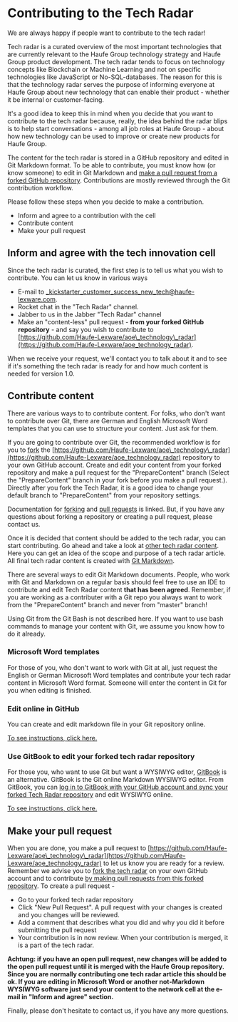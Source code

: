 # Contributing to the Tech Radar

We are always happy if people want to contribute to the tech radar!

Tech radar is a curated overview of the most important technologies that are currently relevant to the Haufe Group technology strategy and Haufe Group product development. The tech radar tends to focus on technology concepts like Blockchain or Machine Learning and not on specific technologies like JavaScript or No-SQL-databases. The reason for this is that the technology radar serves the purpose of informing everyone at Haufe Group about new technology that can enable their product - whether it be internal or customer-facing.

It's a good idea to keep this in mind when you decide that you want to contribute to the tech radar because, really, the idea behind the radar blips is to help start conversations - among all job roles at Haufe Group - about how new technology can be used to improve or create new products for Haufe Group.

The content for the tech radar is stored in a GitHub repository and edited in Git Markdown format. To be able to contribute, you must know how \(or know someone\) to edit in Git Markdown and [make a pull request from a forked GitHub repository](https://help.github.com/articles/creating-a-pull-request-from-a-fork/). Contributions are mostly reviewed through the Git contribution workflow.

Please follow these steps when you decide to make a contribution.

* Inform and agree to a contribution with the cell
* Contribute content
* Make your pull request

## Inform and agree with the tech innovation cell

Since the tech radar is curated, the first step is to tell us what you wish to contribute. You can let us know in various ways

* E-mail to [\_kickstarter\_customer\_success\_new\_tech@haufe-lexware.com](mailto:_kickstarter_customer_success_new_tech@haufe-lexware.com?subject=Tech-Radar-Contribution).
* Rocket chat in the "Tech Radar" channel.
* Jabber to us in the Jabber "Tech Radar" channel
* Make an "content-less" pull request - **from your forked GitHub repository** - and say you wish to contribute to [https://github.com/Haufe-Lexware/aoe\_technology\_radar](https://github.com/Haufe-Lexware/aoe_technology_radar).

When we receive your request, we'll contact you to talk about it and to see if it's something the tech radar is ready for and how much content is needed for version 1.0.

## Contribute content

There are various ways to to contribute content. For folks, who don't want to contribute over Git, there are German and English Microsoft Word templates that you can use to structure your content. Just ask for them.

If you are going to contribute over Git, the recommended workflow is for you to [fork](https://help.github.com/articles/fork-a-repo/ "How to fork a Git repo") the [https://github.com/Haufe-Lexware/aoe\_technology\_radar](https://github.com/Haufe-Lexware/aoe_technology_radar) repository to your own GitHub account. Create and edit your content from your forked repository and make a pull request for the "PrepareContent" branch \(Select the "PrepareContent" branch in your fork before you make a pull request.\). Directly after you fork the Tech Radar, it is a good idea to change your default branch to "PrepareContent" from your repository settings.

Documentation for [forking](https://help.github.com/articles/fork-a-repo/) and [pull requests](https://help.github.com/articles/creating-a-pull-request/ "How to make a pull request") is linked. But, if you have any questions about forking a repository or creating a pull request, please contact us.

Once it is decided that content should be added to the tech radar, you can start contributing. Go ahead and take a look at [other tech radar content](http://hg-tr-prod.westeurope.cloudapp.azure.com/techradar/infrastructure-and-operational-technology/blockchain.html "Blockchain in the Tech Radar"). Here you can get an idea of the scope and purpose of a tech radar article. All final tech radar content is created with [Git Markdown](https://guides.github.com/features/mastering-markdown/).

There are several ways to edit Git Markdown documents. People, who work with Git and Markdown on a regular basis should feel free to use an IDE to contribute and edit Tech Radar content **that has been agreed**. Remember, if you are working as a contributer with a Git repo you always want to work from the "PrepareContent" branch and never from "master" branch!

Using Git from the Git Bash is not described here. If you want to use bash commands to manage your content with Git, we assume you know how to do it already.

### Microsoft Word templates

For those of you, who don't want to work with Git at all, just request the English or German Microsoft Word templates and contribute your tech radar content in Microsoft Word format. Someone will enter the content in Git for you when editing is finished.

### Edit online in GitHub

You can create and edit markdown file in your Git repository online.

[To see instructions, click here.](edit-in-github.md)

### Use GitBook to edit your forked tech radar repository

For those you, who want to use Git but want a WYSIWYG editor, [GitBook](https://help.gitbook.com/basics/what-is-gitbook.html) is an alternative. GitBook is the Git online Markdown WYSIWYG editor. From GitBook, you can [log in to GitBook with your GitHub account and sync your forked Tech Radar repository](https://help.gitbook.com/github/can-i-host-on-github.html) and edit WYSIWYG online.

[To see instructions, click here.](edit-with-gitbook.md)

## Make your pull request

When you are done, you make a pull request to [https://github.com/Haufe-Lexware/aoe\_technology\_radar](https://github.com/Haufe-Lexware/aoe_technology_radar) to let us know you are ready for a review. Remember we advise you to [fork the tech radar](https://help.github.com/articles/fork-a-repo/ "How to fork a git repository") on your own GitHub account and to contribute [by making pull requests from this forked repository](https://help.github.com/articles/creating-a-pull-request/ "How to make a pull request"). To create a pull request -

* Go to your forked tech radar repository
* Click "New Pull Request". A pull request with your changes is created and you changes will be reviewed.
* Add a comment that describes what you did and why you did it before submitting the pull request
* Your contribution is in now review. When your contribution is merged, it is a part of the tech radar.

**Achtung: if you have an open pull request, new changes will be added to the open pull request until it is merged with the Haufe Group repository. Since you are normally contributing one tech radar article this should be ok. If you are editing in Microsoft Word or another not-Markdown WYSIWYG software just send your content to the network cell at the e-mail in "Inform and agree" section.**

Finally, please don't hesitate to contact us, if you have any more questions.

